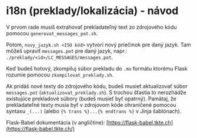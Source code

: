 # i18n (preklady/lokalizácia) - návod

V prvom rade musíš extrahovať prekladateľný text zo zdrojového kódu pomocou `generovat_messages_pot.sh`.

Potom, `novy_jazyk.sh <ISO kód>` vytvorí nový priečinok pre daný jazyk.
Tam môžeš upraviť `messages.pot` pre daný jazyk, napr.: `./preklady/<id>/LC_MESSAGES/messages.pot`.

Keď budeš hotový, zkompiluj súbor prekladu do `.mo` formátu ktorému Flask rozumie pomocou `zkompilovat_preklady.sh`.

Ak pridáš nové texty do zdrojového kódu, budeš musieť aktualizovať súbor `messages.pot` (`aktualizovat_preklady.sh`). S trochou šťastia to nerozhádže existujúce prekladové súbory (budeš musieť byť opatrný).
Pamätaj, že prekladateľné texty musia byť v zdrojovom kóde ohraničené pomocou syntaxu `_(...)` (alebo `{% trans %}...{% endtrans %}` v Jinja šablónach).

Flask-Babel dokumentácia (v angličtine): [https://flask-babel.tkte.ch](https://flask-babel.tkte.ch/)
